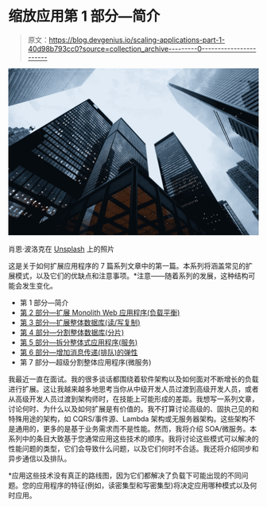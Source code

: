 # 缩放应用第 1 部分—简介

> 原文：<https://blog.devgenius.io/scaling-applications-part-1-40d98b793cc0?source=collection_archive---------0----------------------->

![](img/fac8c541f84ad3b80e7659574b9cc0f3.png)

肖恩·波洛克在 [Unsplash](https://unsplash.com/?utm_source=medium&utm_medium=referral) 上的照片

这是关于如何扩展应用程序的 7 篇系列文章中的第一篇。本系列将涵盖常见的扩展模式，以及它们的优缺点和注意事项。*注意——随着系列的发展，这种结构可能会发生变化。

*   第 1 部分—简介
*   [第 2 部分—扩展 Monolith Web 应用程序(负载平衡)](https://medium.com/@hughie.coles/scaling-applications-part-2-scaling-the-monolith-web-application-90c21b7d77fb)
*   [第 3 部分—扩展整体数据库(读/写复制)](https://medium.com/@hughie.coles/scaling-applications-part-3-scaling-the-monolithic-database-3ac1bfbd0e1b)
*   [第 4 部分—分割整体数据库(分片)](https://medium.com/@hughie.coles/scaling-applications-part-4-scaling-the-monolithic-database-c912f0ea2a1f)
*   [第 5 部分—拆分整体式应用程序(服务)](https://medium.com/@hughie.coles/scaling-applications-part-5-splitting-the-monolithic-application-56dc31f5eae3)
*   [第 6 部分—增加消息传递(排队)的弹性](https://medium.com/@hughie.coles/scaling-applications-part-6-adding-resiliency-in-messaging-b095a9bfb914)
*   第 7 部分—超级分割整体应用程序(微服务)

我最近一直在面试。我的很多谈话都围绕着软件架构以及如何面对不断增长的负载进行扩展。这让我越来越多地思考当你从中级开发人员过渡到高级开发人员，或者从高级开发人员过渡到架构师时，在技能上可能形成的差距。我想写一系列文章，讨论何时、为什么以及如何扩展是有价值的。我不打算讨论高级的、固执己见的和特殊用途的架构，如 CQRS/事件源、Lambda 架构或无服务器架构。这些架构不是通用的，更多的是基于业务需求而不是性能。然而，我将介绍 SOA/微服务。本系列中的条目大致基于您通常应用这些技术的顺序。我将讨论这些模式可以解决的性能问题的类型，它们会导致什么问题，以及它们何时不合适。我还将介绍同步和异步通信以及排队。

*应用这些技术没有真正的路线图，因为它们都解决了负载下可能出现的不同问题。您的应用程序的特征(例如，读密集型和写密集型)将决定应用哪种模式以及何时应用。
